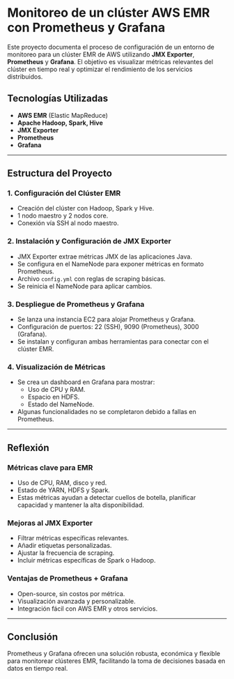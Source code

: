 
# Monitoreo de un clúster AWS EMR con Prometheus y Grafana

Este proyecto documenta el proceso de configuración de un entorno de monitoreo para un clúster EMR de AWS utilizando **JMX Exporter**, **Prometheus** y **Grafana**. El objetivo es visualizar métricas relevantes del clúster en tiempo real y optimizar el rendimiento de los servicios distribuidos.

## Tecnologías Utilizadas

- **AWS EMR** (Elastic MapReduce)  
- **Apache Hadoop, Spark, Hive**  
- **JMX Exporter**  
- **Prometheus**  
- **Grafana**

---

## Estructura del Proyecto

### 1. Configuración del Clúster EMR
- Creación del clúster con Hadoop, Spark y Hive.
- 1 nodo maestro y 2 nodos core.
- Conexión vía SSH al nodo maestro.

### 2. Instalación y Configuración de JMX Exporter
- JMX Exporter extrae métricas JMX de las aplicaciones Java.
- Se configura en el NameNode para exponer métricas en formato Prometheus.
- Archivo `config.yml` con reglas de scraping básicas.
- Se reinicia el NameNode para aplicar cambios.

### 3. Despliegue de Prometheus y Grafana
- Se lanza una instancia EC2 para alojar Prometheus y Grafana.
- Configuración de puertos: 22 (SSH), 9090 (Prometheus), 3000 (Grafana).
- Se instalan y configuran ambas herramientas para conectar con el clúster EMR.

### 4. Visualización de Métricas
- Se crea un dashboard en Grafana para mostrar:
  - Uso de CPU y RAM.
  - Espacio en HDFS.
  - Estado del NameNode.
- Algunas funcionalidades no se completaron debido a fallas en Prometheus.

---

## Reflexión

### Métricas clave para EMR
- Uso de CPU, RAM, disco y red.
- Estado de YARN, HDFS y Spark.
- Estas métricas ayudan a detectar cuellos de botella, planificar capacidad y mantener la alta disponibilidad.

### Mejoras al JMX Exporter
- Filtrar métricas específicas relevantes.
- Añadir etiquetas personalizadas.
- Ajustar la frecuencia de scraping.
- Incluir métricas específicas de Spark o Hadoop.

### Ventajas de Prometheus + Grafana
- Open-source, sin costos por métrica.
- Visualización avanzada y personalizable.
- Integración fácil con AWS EMR y otros servicios.

---

## Conclusión

Prometheus y Grafana ofrecen una solución robusta, económica y flexible para monitorear clústeres EMR, facilitando la toma de decisiones basada en datos en tiempo real.
